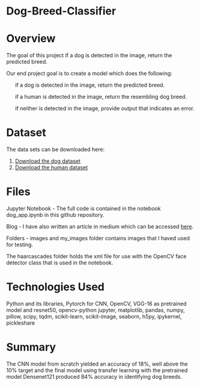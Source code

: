 # Dog-Breed-Classifier

# Overview

The goal of this project if a dog is detected in the image, return the predicted breed.

Our end project goal is to create a model which does the following:  

<ul> if a dog is detected in the image, return the predicted breed.  </ul>
<ul> if a human is detected in the image, return the resembling dog breed. </ul>
<ul> if neither is detected in the image, provide output that indicates an error. </ul>

# Dataset

The data sets can be downloaded here:

1. [Download the dog dataset](https://s3-us-west-1.amazonaws.com/udacity-aind/dog-project/dogImages.zip)
2. [Download the human dataset](https://s3-us-west-1.amazonaws.com/udacity-aind/dog-project/lfw.zip)

# Files

Jupyter Notebook - The full code is contained in the notebook dog_app.ipynb in this github repository.

Blog - I have also written an article in medium which can be accessed [here](https://medium.com/p/7fcc4854aad3/edit).

Folders - images and my_images folder contains images that I haved used for testing. 

The haarcascades folder holds the xml file for use with the OpenCV face detector class that is used in the notebook.

# Technologies Used

Python and its libraries, Pytorch for CNN, OpenCV, VGG-16 as pretrained model and resnet50, opencv-python
jupyter, matplotlib, pandas, numpy, pillow, scipy, tqdm, scikit-learn, scikit-image, seaborn, h5py, ipykernel, pickleshare

# Summary

The CNN model from scratch yielded an accuracy of 18%, well above the 10% target and the final model using transfer learning with the pretrained model Densenet121 produced 84% accuracy in identifying dog breeds.
